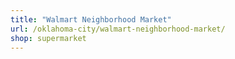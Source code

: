 ```yaml
---
title: "Walmart Neighborhood Market"
url: /oklahoma-city/walmart-neighborhood-market/
shop: supermarket
---
```

